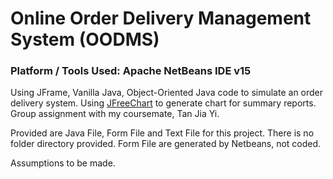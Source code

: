 # Online Order Delivery Management System (OODMS)
### Platform / Tools Used: Apache NetBeans IDE v15
Using JFrame, Vanilla Java, Object-Oriented Java code to simulate an order delivery system.
Using [JFreeChart](https://www.jfree.org/jfreechart/) to generate chart for summary reports.
Group assignment with my coursemate, Tan Jia Yi.

Provided are Java File, Form File and Text File for this project. There is no folder directory provided. Form File are generated by Netbeans, not coded.

Assumptions to be made.
